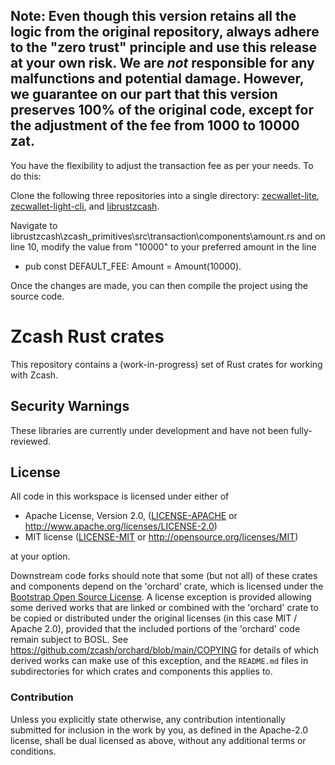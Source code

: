 ## Note: Even though this version retains all the logic from the original repository, always adhere to the "zero trust" principle and use this release at your own risk. We are *not* responsible for any malfunctions and potential damage. However, we guarantee on our part that this version preserves 100% of the original code, except for the adjustment of the fee from 1000 to 10000 zat.

 You have the flexibility to adjust the transaction fee as per your needs. To do this:

Clone the following three repositories into a single directory: [zecwallet-lite](https://github.com/kattywood/zecwallet-lite), [zecwallet-light-cli](https://github.com/kattywood/zecwallet-light-cli), and [librustzcash](https://github.com/kattywood/librustzcash).

Navigate to librustzcash\zcash_primitives\src\transaction\components\amount.rs and on line 10, modify the value from "10000" to your preferred amount in the line
* pub const DEFAULT_FEE: Amount = Amount(10000).

Once the changes are made, you can then compile the project using the source code.
	
 # Zcash Rust crates

This repository contains a (work-in-progress) set of Rust crates for
working with Zcash.

## Security Warnings

These libraries are currently under development and have not been fully-reviewed.

## License

All code in this workspace is licensed under either of

 * Apache License, Version 2.0, ([LICENSE-APACHE](LICENSE-APACHE) or http://www.apache.org/licenses/LICENSE-2.0)
 * MIT license ([LICENSE-MIT](LICENSE-MIT) or http://opensource.org/licenses/MIT)

at your option.

Downstream code forks should note that some (but not all) of these crates
and components depend on the 'orchard' crate, which is licensed under the
[Bootstrap Open Source License](https://github.com/zcash/orchard/blob/main/LICENSE-BOSL).
A license exception is provided allowing some derived works that are linked or
combined with the 'orchard' crate to be copied or distributed under the original
licenses (in this case MIT / Apache 2.0), provided that the included portions of
the 'orchard' code remain subject to BOSL.
See <https://github.com/zcash/orchard/blob/main/COPYING> for details of which
derived works can make use of this exception, and the `README.md` files in
subdirectories for which crates and components this applies to.

### Contribution

Unless you explicitly state otherwise, any contribution intentionally
submitted for inclusion in the work by you, as defined in the Apache-2.0
license, shall be dual licensed as above, without any additional terms or
conditions.
